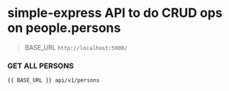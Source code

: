 # simple-express API to do CRUD ops on people.persons

> BASE_URL ``` http://localhost:5000/ ```  

### GET ALL PERSONS
``` {{ BASE_URL }} api/v1/persons  ```